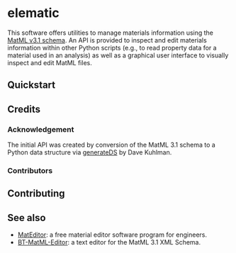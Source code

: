 # elematic
This software offers utilities to manage materials information using the [MatML v3.1 schema](https://www.oasis-open.org/committees/documents.php?wg_abbrev=materials). An API is provided to inspect and edit materials information within other Python scripts (e.g., to read property data for a material used in an analysis) as well as a graphical user interface to visually inspect and edit MatML files.

## Quickstart

## Credits

### Acknowledgement

The initial API was created by conversion of the MatML 3.1 schema to a Python data structure via [generateDS](http://www.davekuhlman.org/generateDS.htm) by Dave Kuhlman.

### Contributors


## Contributing

## See also
- [MatEditor](https://docs.welsim.com/mateditor/mateditor_overview/): a free material editor software program for engineers.
- [BT-MatML-Editor](https://github.com/P-McG/BT-MatML-Editor): a text editor for the MatML 3.1 XML Schema.